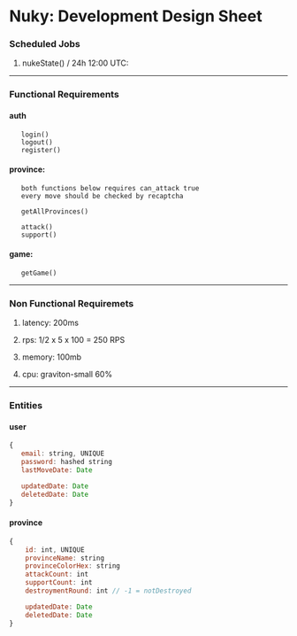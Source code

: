 # Nuky: Development Design Sheet

### Scheduled Jobs

1. nukeState() / 24h 12:00 UTC:

---

### Functional Requirements

#### auth

```
   login()
   logout()
   register()
```

#### province:

```
   both functions below requires can_attack true
   every move should be checked by recaptcha

   getAllProvinces()

   attack()
   support()
```

#### game:

```
   getGame()
```

---

### Non Functional Requiremets

1. latency: 200ms

2. rps: 1/2 x 5 x 100 = 250 RPS

3. memory: 100mb

4. cpu: graviton-small 60%

---

### Entities

#### user

```js
{
   email: string, UNIQUE
   password: hashed string
   lastMoveDate: Date

   updatedDate: Date
   deletedDate: Date
}
```

#### province

```js
{
    id: int, UNIQUE
    provinceName: string
    provinceColorHex: string
    attackCount: int
    supportCount: int
    destroymentRound: int // -1 = notDestroyed

    updatedDate: Date
    deletedDate: Date
}
```
